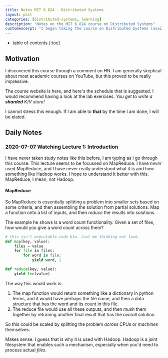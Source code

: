 ```yaml
---
title: Notes MIT 6.824 - Distributed Systems
layout: post
categories: [distributed-systems, learning]
description: "Notes on the MIT 6.824 course on Distributed Systems"
customexcerpt: "I began taking the course on Distributed Systems (available for free on YouTube). These are my notes."
---
```


* table of contents
{:toc}

## Motivation

I discovered this course through a comment on HN. I am generally skeptical
about most academic courses on YouTube, but this proved to be really
impressive.

The course website is here, and here's the schedule that is suggested. I would
recommend having a look at the lab exercises. *You get to write a **sharded** K/V store!*

I cannot stress this enough. If I am able to **that** by the time I am done,
I will be elated.

## Daily Notes


### 2020-07-07 Watching Lecture 1: Introduction

I have never taken study notes like this before, I am typing as I go through
this course. This lecture seems to be focussed on MapReduce. I have *never*
used MapReduce, and I have never really understood what it is and how something
like Hadoop works. I hope to understand it better with this. MapReduce, I mean,
not Hadoop.

#### MapReduce

So MapReduce is essentially splitting a problem into smaller sets based on some
criteria, and then assembling the solution from partial solutions. Map a function
onto a list of inputs, and then *reduce* the results into solutions.


The example he shows is a word count functionality. Given a set of files,
how would you give a word count across them?


```python
# this isn't executable code btw. Just me thinking out loud.
def map(key, value):
    files = value
    for file in files:
        for word in file:
            yield word, 1

def reduce(key, value):
    yield len(value)

```

The way this would work is:

1. The map function would return something like a dictionary in python terms,
   and it would have perhaps the file name, and then a data structure that has
   the word and its count in this file.
2. The reduce file would use all these outputs, and then *mush* them together
   by returning another final result that has the *overall* solution.

So this could be scaled by splitting the problem *across* CPUs or *machines*
themselves.

Makes sense. I guess that is why it is used with Hadoop. Hadoop is a joint
filesystem that enables such a mechanism, especially when you'd need to process
actual *files*.
